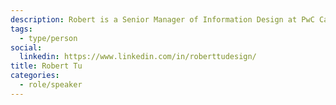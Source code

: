 ```yaml
---
description: Robert is a Senior Manager of Information Design at PwC Canada, specializing in data visualization with an emphasis on user interface development and user experience design. His experience includes understanding client requirements, employing design methodologies and processes to develop relevant and aesthetically impactful solutions.
tags:
  - type/person
social:
  linkedin: https://www.linkedin.com/in/roberttudesign/
title: Robert Tu
categories:
  - role/speaker
---
```

